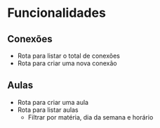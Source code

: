 # Funcionalidades

## Conexões

- Rota para listar o total de conexões 
- Rota para criar uma nova conexão

## Aulas

- Rota para criar uma aula
- Rota para listar aulas
  - Filtrar por matéria, dia da semana e horário